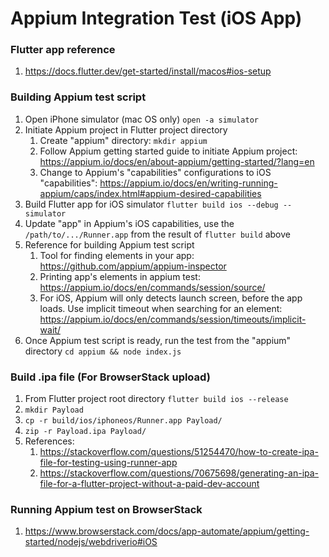 # Appium Integration Test (iOS App)

### Flutter app reference
1. https://docs.flutter.dev/get-started/install/macos#ios-setup

### Building Appium test script
1. Open iPhone simulator (mac OS only)
`open -a simulator`
2. Initiate Appium project in Flutter project directory
    1. Create "appium" directory: `mkdir appium`
    2. Follow Appium getting started guide to initiate Appium project: https://appium.io/docs/en/about-appium/getting-started/?lang=en
    3. Change to Appium's "capabilities" configurations to iOS "capabilities": https://appium.io/docs/en/writing-running-appium/caps/index.html#appium-desired-capabilities
3. Build Flutter app for iOS simulator
`flutter build ios --debug --simulator`
4. Update "app" in Appium's iOS capabilities, use the `/path/to/.../Runner.app` from the result of `flutter build` above
5. Reference for building Appium test script
    1. Tool for finding elements in your app: https://github.com/appium/appium-inspector
    2. Printing app's elements in appium test: https://appium.io/docs/en/commands/session/source/
    3. For iOS, Appium will only detects launch screen, before the app loads. Use implicit timeout when searching for an element: https://appium.io/docs/en/commands/session/timeouts/implicit-wait/
6. Once Appium test script is ready, run the test from the "appium" directory
`cd appium && node index.js`

### Build .ipa file (For BrowserStack upload)
1. From Flutter project root directory
`flutter build ios --release`
2. `mkdir Payload`
3. `cp -r build/ios/iphoneos/Runner.app Payload/`
4. `zip -r Payload.ipa Payload/`
5. References:
    1. https://stackoverflow.com/questions/51254470/how-to-create-ipa-file-for-testing-using-runner-app
    2. https://stackoverflow.com/questions/70675698/generating-an-ipa-file-for-a-flutter-project-without-a-paid-dev-account

### Running Appium test on BrowserStack
1. https://www.browserstack.com/docs/app-automate/appium/getting-started/nodejs/webdriverio#iOS
